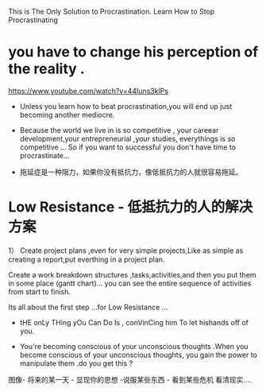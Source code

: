 

This is The Only Solution to Procrastination. Learn How to Stop Procrastinating

# you have to change his perception of the reality .

https://www.youtube.com/watch?v=44Iuns3klPs 

- Unless you learn how to beat procrastination,you will end up just becoming another mediocre.

- Because the world we live in is so competitive , your careear development,your entrepreneurial ,your studies, everythings is so competitive ... So if you want to successful you don't have time to procrastinate...

- 拖延症是一种阻力，如果你没有抵抗力，像低抵抗力的人就很容易拖延。


# Low Resistance  - 低抵抗力的人的解决方案

1） Create project plans ,even for very simple projects,Like as simple as creating a report,put everthing in a project plan.

Create a work breakdown structures ,tasks,activities,and then you put them in some place (gantt chart)...  you can see the entire sequence of activities from start to finish. 

Its all about the first step ...for Low Resistance ...





-  tHE onLy THing yOu Can Do Is , conVinCing him To let hishands off of you. 

- You're becoming conscious of your unconscious thoughts .When you become conscious of your unconscious thoughts, you gain the power to manipulate them .do you get this ?


图像- 将来的某一天  - 显现你的思想 -说服某些东西 - 看到某些危机 看清现实....
